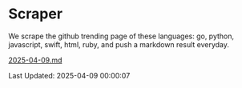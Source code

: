 # Scraper

We scrape the github trending page of these languages: go, python, javascript, swift, html, ruby, and push a markdown result everyday.

[2025-04-09.md](https://github.com/henson/Scraper/blob/master/2025-04-09.md)

Last Updated: 2025-04-09 00:00:07